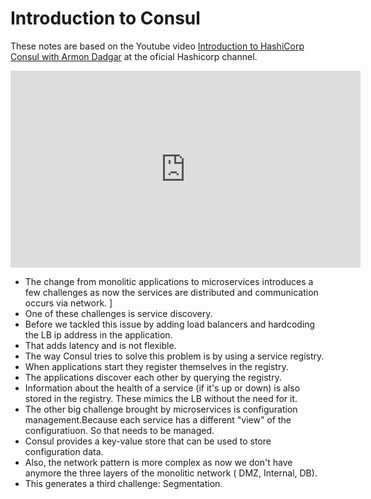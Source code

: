# Introduction to Consul

These notes are based on the Youtube video <a href="https://youtu.be/mxeMdl0KvBI" target="_blank" rel="noopener">Introduction to HashiCorp Consul with Armon Dadgar</a> at the oficial Hashicorp channel.

<iframe width="560" height="315" src="https://www.youtube.com/embed/mxeMdl0KvBI" frameborder="0" allowfullscreen></iframe>

- The change from monolitic applications to microservices introduces a few challenges as now the services are distributed and communication occurs via network. ]
- One of these challenges is service discovery.
- Before we tackled this issue by adding load balancers and hardcoding the LB ip address in the application.
- That adds latency and is not flexible.
- The way Consul tries to solve this problem is by using a service registry.
- When applications start they register themselves in the registry.
- The applications discover each other by querying the registry.
- Information about the health of a service (if it's up or down) is also stored in the registry. These mimics the LB without the need for it.
- The other big challenge brought by microservices is configuration management.Because each service has a different "view" of the configuratiuon. So that needs to be managed.
- Consul provides a key-value store that can be used to store configuration data.
- Also, the network pattern is more complex as now we don't have anymore the three layers of the monolitic network ( DMZ, Internal, DB).
- This generates a third challenge: Segmentation.
